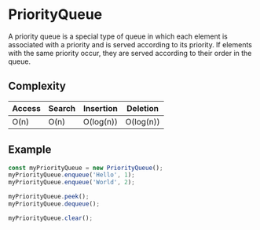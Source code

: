 # PriorityQueue

A priority queue is a special type of queue in which each element is associated with a priority and is served according to its priority.
If elements with the same priority occur, they are served according to their order in the queue.

## Complexity

| Access | Search | Insertion | Deletion  |
| ------ | ------ | --------- | --------- |
| O(n)   | O(n)   | O(log(n)) | O(log(n)) |

## Example

```javascript
const myPriorityQueue = new PriorityQueue();
myPriorityQueue.enqueue('Hello', 1);
myPriorityQueue.enqueue('World', 2);

myPriorityQueue.peek();
myPriorityQueue.dequeue();

myPriorityQueue.clear();
```

